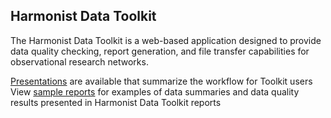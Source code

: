## Harmonist Data Toolkit

The Harmonist Data Toolkit is a web-based application designed to provide data quality checking, report generation, and file transfer capabilities for observational research networks.

[Presentations](http://dataharmonist.org/presentations) are available that summarize the workflow for Toolkit users  
View [sample reports](http://dataharmonist.org/pages/reports) for examples of data summaries and data quality results presented in Harmonist Data Toolkit reports
